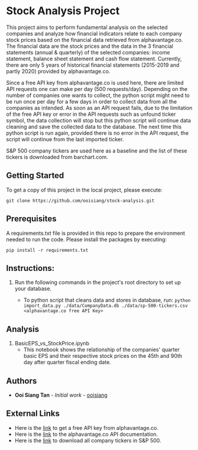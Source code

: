 # Stock Analysis Project
This project aims to perform fundamental analysis on the selected companies and analyze how financial indicators relate to each company stock prices based on the financial data retrieved from alphavantage.co. The financial data are the stock prices and the data in the 3 financial statements (annual & quarterly) of the selected companies: income statement, balance sheet statement and cash flow statement. Currently, there are only 5 years of historical financial statements (2015-2019 and partly 2020) provided by alphavantage.co. 

Since a free API key from alphavantage.co is used here, there are limited API requests one can make per day (500 requests/day). Depending on the number of companies one wants to collect, the python script might need to be run once per day for a few days in order to collect data from all the companies as intended. As soon as an API request fails, due to the limitation of the free API key or error in the API requests such as unfound ticker symbol, the data collection will stop but this python script will continue data cleaning and save the collected data to the database. The next time this python script is run again, provided there is no error in the API request, the script will continue from the last imported ticker.

S&P 500 company tickers are used here as a baseline and the list of these tickers is downloaded from barchart.com.

## Getting Started

To get a copy of this project in the local project, please execute:
```
git clone https://github.com/ooisiang/stock-analysis.git
```

## Prerequisites

A requirements.txt file is provided in this repo to prepare the environment needed to run the code.
Please install the packages by executing:
```
pip install -r requirements.txt
```

## Instructions:

1. Run the following commands in the project's root directory to set up your database.

    - To python script that cleans data and stores in database, run:
        `python import_data.py ./data/CompanyData.db ./data/sp-500-tickers.csv <alphavantage.co free API Key>`

## Analysis

1. BasicEPS_vs_StockPrice.ipynb
	- This notebook shows the relationship of the companies' quarter basic EPS and their respective stock prices on the 45th and 90th day after quarter fiscal ending date.

## Authors

* **Ooi Siang Tan** - *Initial work* - [ooisiang](https://github.com/ooisiang)

## External Links

- Here is the [link](https://www.alphavantage.co/support/#api-key) to get a free API key from alphavantage.co.
- Here is the [link](https://www.alphavantage.co/documentation/) to the alphavantage.co API documentation.
- Here is the [link](https://www.barchart.com/stocks/indices/sp/sp500) to download all company tickers in S&P 500.